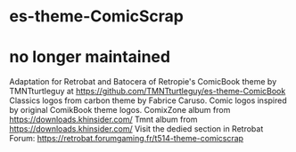 # es-theme-ComicScrap
# no longer maintained

Adaptation for Retrobat and Batocera of Retropie's ComicBook theme by TMNTturtleguy at https://github.com/TMNTturtleguy/es-theme-ComicBook
Classics logos from carbon theme by Fabrice Caruso.
Comic logos inspired by original ComikBook theme logos.
ComixZone album from https://downloads.khinsider.com/
Tmnt album from https://downloads.khinsider.com/
Visit the dedied section in Retrobat Forum: https://retrobat.forumgaming.fr/t514-theme-comicscrap
